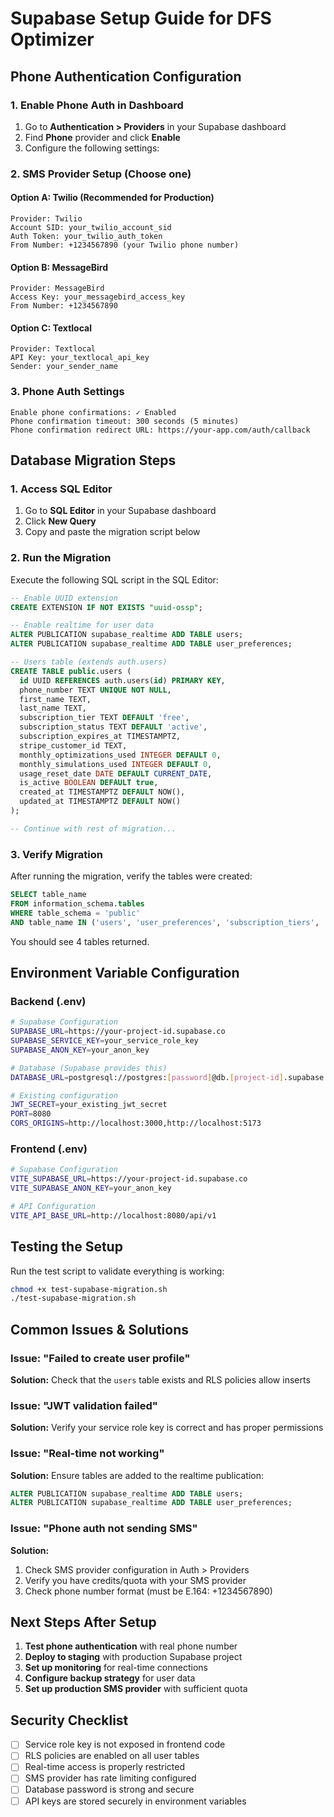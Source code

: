 # Supabase Setup Guide for DFS Optimizer

## Phone Authentication Configuration

### 1. Enable Phone Auth in Dashboard
1. Go to **Authentication > Providers** in your Supabase dashboard
2. Find **Phone** provider and click **Enable**
3. Configure the following settings:

### 2. SMS Provider Setup (Choose one)

#### Option A: Twilio (Recommended for Production)
```
Provider: Twilio
Account SID: your_twilio_account_sid
Auth Token: your_twilio_auth_token
From Number: +1234567890 (your Twilio phone number)
```

#### Option B: MessageBird
```
Provider: MessageBird
Access Key: your_messagebird_access_key
From Number: +1234567890
```

#### Option C: Textlocal
```
Provider: Textlocal
API Key: your_textlocal_api_key
Sender: your_sender_name
```

### 3. Phone Auth Settings
```
Enable phone confirmations: ✓ Enabled
Phone confirmation timeout: 300 seconds (5 minutes)
Phone confirmation redirect URL: https://your-app.com/auth/callback
```

## Database Migration Steps

### 1. Access SQL Editor
1. Go to **SQL Editor** in your Supabase dashboard
2. Click **New Query**
3. Copy and paste the migration script below

### 2. Run the Migration
Execute the following SQL script in the SQL Editor:

```sql
-- Enable UUID extension
CREATE EXTENSION IF NOT EXISTS "uuid-ossp";

-- Enable realtime for user data
ALTER PUBLICATION supabase_realtime ADD TABLE users;
ALTER PUBLICATION supabase_realtime ADD TABLE user_preferences;

-- Users table (extends auth.users)
CREATE TABLE public.users (
  id UUID REFERENCES auth.users(id) PRIMARY KEY,
  phone_number TEXT UNIQUE NOT NULL,
  first_name TEXT,
  last_name TEXT,
  subscription_tier TEXT DEFAULT 'free',
  subscription_status TEXT DEFAULT 'active',
  subscription_expires_at TIMESTAMPTZ,
  stripe_customer_id TEXT,
  monthly_optimizations_used INTEGER DEFAULT 0,
  monthly_simulations_used INTEGER DEFAULT 0,
  usage_reset_date DATE DEFAULT CURRENT_DATE,
  is_active BOOLEAN DEFAULT true,
  created_at TIMESTAMPTZ DEFAULT NOW(),
  updated_at TIMESTAMPTZ DEFAULT NOW()
);

-- Continue with rest of migration...
```

### 3. Verify Migration
After running the migration, verify the tables were created:
```sql
SELECT table_name 
FROM information_schema.tables 
WHERE table_schema = 'public' 
AND table_name IN ('users', 'user_preferences', 'subscription_tiers', 'legacy_user_mapping');
```

You should see 4 tables returned.

## Environment Variable Configuration

### Backend (.env)
```bash
# Supabase Configuration
SUPABASE_URL=https://your-project-id.supabase.co
SUPABASE_SERVICE_KEY=your_service_role_key
SUPABASE_ANON_KEY=your_anon_key

# Database (Supabase provides this)
DATABASE_URL=postgresql://postgres:[password]@db.[project-id].supabase.co:5432/postgres

# Existing configuration
JWT_SECRET=your_existing_jwt_secret
PORT=8080
CORS_ORIGINS=http://localhost:3000,http://localhost:5173
```

### Frontend (.env)
```bash
# Supabase Configuration
VITE_SUPABASE_URL=https://your-project-id.supabase.co
VITE_SUPABASE_ANON_KEY=your_anon_key

# API Configuration
VITE_API_BASE_URL=http://localhost:8080/api/v1
```

## Testing the Setup

Run the test script to validate everything is working:
```bash
chmod +x test-supabase-migration.sh
./test-supabase-migration.sh
```

## Common Issues & Solutions

### Issue: "Failed to create user profile"
**Solution:** Check that the `users` table exists and RLS policies allow inserts

### Issue: "JWT validation failed"
**Solution:** Verify your service role key is correct and has proper permissions

### Issue: "Real-time not working"
**Solution:** Ensure tables are added to the realtime publication:
```sql
ALTER PUBLICATION supabase_realtime ADD TABLE users;
ALTER PUBLICATION supabase_realtime ADD TABLE user_preferences;
```

### Issue: "Phone auth not sending SMS"
**Solution:** 
1. Check SMS provider configuration in Auth > Providers
2. Verify you have credits/quota with your SMS provider
3. Check phone number format (must be E.164: +1234567890)

## Next Steps After Setup

1. **Test phone authentication** with real phone number
2. **Deploy to staging** with production Supabase project
3. **Set up monitoring** for real-time connections
4. **Configure backup strategy** for user data
5. **Set up production SMS provider** with sufficient quota

## Security Checklist

- [ ] Service role key is not exposed in frontend code
- [ ] RLS policies are enabled on all user tables
- [ ] Real-time access is properly restricted
- [ ] SMS provider has rate limiting configured
- [ ] Database password is strong and secure
- [ ] API keys are stored securely in environment variables